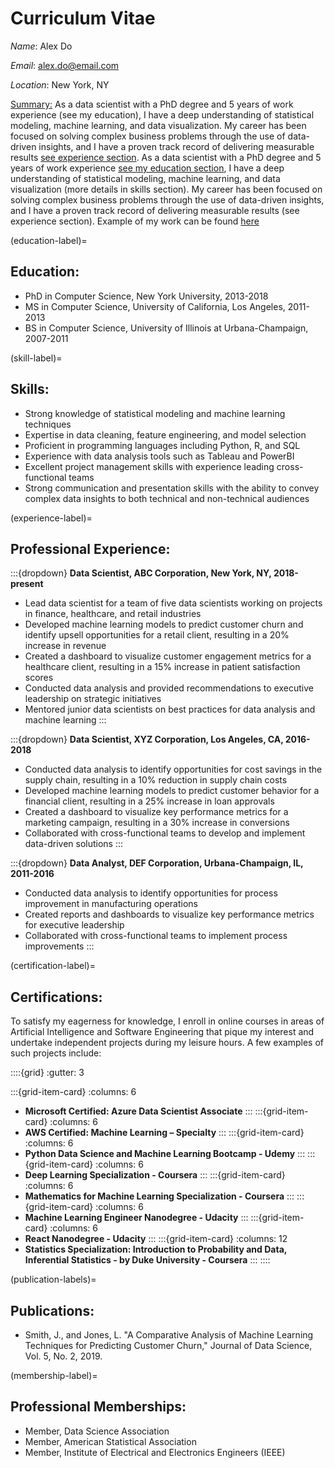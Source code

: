 # Curriculum Vitae
*Name*: Alex Do 

*Email*: <alex.do@email.com>

*Location*: New York, NY

<u>Summary:</u>
As a data scientist with a PhD degree and 5 years of work experience (see my education), 
I have a deep understanding of statistical modeling, machine learning, and data 
visualization. My career has been focused on solving complex business problems through 
the use of data-driven insights, and I have a proven track record of delivering measurable 
results [see experience section](experience-label). As a data scientist with a PhD degree and 5 years of work 
experience [see my education section](education-label), I have a deep understanding of statistical modeling, 
machine learning, and data visualization (more details in skills section). My career has 
been focused on solving complex business problems through the use of data-driven insights, 
and I have a proven track record of delivering measurable results (see experience section). 
Example of my work can be found [here](analysis_example.ipynb)

(education-label)=
## Education:
- PhD in Computer Science, New York University, 2013-2018
- MS in Computer Science, University of California, Los Angeles, 2011-2013
- BS in Computer Science, University of Illinois at Urbana-Champaign, 2007-2011


(skill-label)=
## Skills:
- Strong knowledge of statistical modeling and machine learning techniques
- Expertise in data cleaning, feature engineering, and model selection
- Proficient in programming languages including Python, R, and SQL
- Experience with data analysis tools such as Tableau and PowerBI
- Excellent project management skills with experience leading cross-functional teams
- Strong communication and presentation skills with the ability to convey complex data insights to both technical and non-technical audiences


(experience-label)=
## Professional Experience:
:::{dropdown} **Data Scientist, ABC Corporation, New York, NY, 2018-present**
- Lead data scientist for a team of five data scientists working on projects in finance, healthcare, and retail industries
- Developed machine learning models to predict customer churn and identify upsell opportunities for a retail client, resulting in a 20% increase in revenue
- Created a dashboard to visualize customer engagement metrics for a healthcare client, resulting in a 15% increase in patient satisfaction scores
- Conducted data analysis and provided recommendations to executive leadership on strategic initiatives
- Mentored junior data scientists on best practices for data analysis and machine learning
:::

:::{dropdown} **Data Scientist, XYZ Corporation, Los Angeles, CA, 2016-2018**
- Conducted data analysis to identify opportunities for cost savings in the supply chain, resulting in a 10% reduction in supply chain costs
- Developed machine learning models to predict customer behavior for a financial client, resulting in a 25% increase in loan approvals
- Created a dashboard to visualize key performance metrics for a marketing campaign, resulting in a 30% increase in conversions
- Collaborated with cross-functional teams to develop and implement data-driven solutions
:::

:::{dropdown} **Data Analyst, DEF Corporation, Urbana-Champaign, IL, 2011-2016**
- Conducted data analysis to identify opportunities for process improvement in manufacturing operations
- Created reports and dashboards to visualize key performance metrics for executive leadership
- Collaborated with cross-functional teams to implement process improvements
:::

(certification-label)=
## Certifications:
To satisfy my eagerness for knowledge, I enroll in online courses in areas of Artificial 
Intelligence and Software Engineering that pique my interest and undertake independent 
projects during my leisure hours. A few examples of such projects include:

::::{grid}
:gutter: 3  

:::{grid-item-card}
:columns: 6
- **Microsoft Certified: Azure Data Scientist Associate**
:::
:::{grid-item-card}
:columns: 6
- **AWS Certified: Machine Learning – Specialty**
:::
:::{grid-item-card}
:columns: 6
- **Python Data Science and Machine Learning Bootcamp - Udemy**
:::
:::{grid-item-card}
:columns: 6
- **Deep Learning Specialization - Coursera**
:::
:::{grid-item-card}
:columns: 6
- **Mathematics for Machine Learning Specialization - Coursera**
:::
:::{grid-item-card}
:columns: 6
- **Machine Learning Engineer Nanodegree - Udacity**
:::
:::{grid-item-card}
:columns: 6
- **React Nanodegree - Udacity**
:::
:::{grid-item-card}
:columns: 12
- **Statistics Specialization: Introduction to Probability and Data, Inferential Statistics - by Duke University - Coursera**
:::
::::

(publication-labels)=
## Publications:
- Smith, J., and Jones, L. "A Comparative Analysis of Machine Learning Techniques for Predicting Customer Churn," Journal of Data Science, Vol. 5, No. 2, 2019.

(membership-label)=
## Professional Memberships:
- Member, Data Science Association
- Member, American Statistical Association
- Member, Institute of Electrical and Electronics Engineers (IEEE)